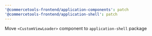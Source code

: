 ```yaml
---
'@commercetools-frontend/application-components': patch
'@commercetools-frontend/application-shell': patch
---
```


Move `<CustomViewLoader>` component to `application-shell` package
